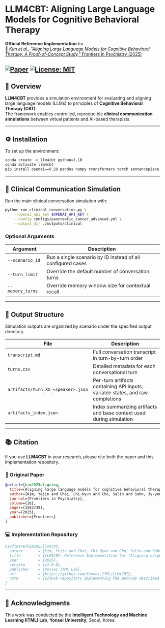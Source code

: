 # LLM4CBT: Aligning Large Language Models for Cognitive Behavioral Therapy

**Official Reference Implementation** for  
📄 [*Kim et al., "Aligning Large Language Models for Cognitive Behavioral Therapy: A Proof-of-Concept Study,"* Frontiers in Psychiatry (2025)](https://doi.org/10.3389/fpsyt.2025.1583739)

[![Paper](https://img.shields.io/badge/Paper-PDF-red)](https://doi.org/10.3389/fpsyt.2025.1583739)
[![License: MIT](https://img.shields.io/badge/License-MIT-yellow.svg)](LICENSE)
---

## 🧠 Overview

**LLM4CBT** provides a simulation environment for evaluating and aligning large language models (LLMs) to principles of **Cognitive Behavioral Therapy (CBT)**.  
The framework enables controlled, reproducible **clinical communication simulations** between virtual patients and AI-based therapists.

---

## ⚙️ Installation

To set up the environment:

```bash
conda create -n llm4cbt python=3.10
conda activate llm4cbt
pip install openai==0.28 pandas numpy transformers torch sentencepiece accelerate
````

---

## 💬 Clinical Communication Simulation

Run the main clinical conversation simulation with:

```bash
python run_clinical_conversation.py \
    --openai_api_key $OPENAI_API_KEY \
    --config configs/pancreatic_cancer_advanced.yml \
    --output_dir ./outputs/clinical
```

### Optional Arguments

| Argument         | Description                                                 |
| ---------------- | ----------------------------------------------------------- |
| `--scenario_id`  | Run a single scenario by ID instead of all configured cases |
| `--turn_limit`   | Override the default number of conversation turns           |
| `--memory_turns` | Override memory window size for contextual recall           |

---

## 📁 Output Structure

Simulation outputs are organized by scenario under the specified output directory.

| File                               | Description                                                                    |
| ---------------------------------- | ------------------------------------------------------------------------------ |
| `transcript.md`                    | Full conversation transcript in turn-by-turn order                             |
| `turns.csv`                        | Detailed metadata for each conversational turn                                 |
| `artifacts/turn_XX_<speaker>.json` | Per-turn artifacts containing API inputs, variable states, and raw completions |
| `artifacts_index.json`             | Index summarizing artifacts and base context used during simulation            |

---

## 📚 Citation

If you use **LLM4CBT** in your research, please cite both the paper and this implementation repository.

### 📝 Original Paper

```bibtex
@article{kim2025aligning,
  title={Aligning large language models for cognitive behavioral therapy: a proof-of-concept study},
  author={Kim, Yejin and Choi, Chi-Hyun and Cho, Selin and Sohn, Jy-yong and Kim, Byung-Hoon},
  journal={Frontiers in Psychiatry},
  volume={16},
  pages={1583739},
  year={2025},
  publisher={Frontiers}
}
```

### 💻 Implementation Repository

```bibtex
@software{kim2025llm4cbt,
  author       = {Kim, Yejin and Choi, Chi-Hyun and Cho, Selin and Sohn, Jy-yong and Kim, Byung-Hoon},
  title        = {LLM4CBT: Reference Implementation for "Aligning Large Language Models for Cognitive Behavioral Therapy"},
  year         = {2025},
  version      = {v1.0.0},
  publisher    = {Yonsei ITML Lab},
  url          = {https://github.com/Yonsei-ITML/LLM4CBT},
  note         = {GitHub repository implementing the methods described in Kim et al. (2025), *Frontiers in Psychiatry*}
}
```

---

## 🧩 Acknowledgments

This work was conducted by the **Intelligent Technology and Machine Learning (ITML) Lab**,
**Yonsei University**, Seoul, Korea.
